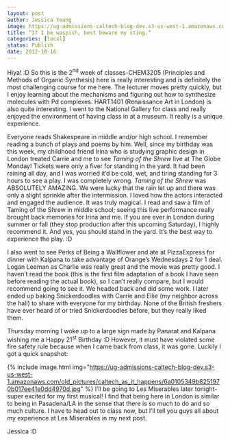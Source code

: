 ```yaml
---
layout: post
author: Jessica Yeung
image: https://ug-admissions-caltech-blog-dev.s3-us-west-1.amazonaws.com/old_pictures/caltech_as_it_happens/6a0105349b8251970b017c327a421d970b.jpg
title: “If I be waspish, best beware my sting.”
categories: [local]
status: Publish
date: 2012-10-16
---
```


Hiya! :D
So this is the 2<sup>nd</sup> week of classes-CHEM3205
(Principles and Methods of Organic Synthesis) here is really interesting and is
definitely the most challenging course for me here. The lecturer moves pretty
quickly, but I enjoy learning about the mechanisms and figuring out how to
synthesize molecules with Pd complexes. HART1401 (Renaissance Art in London) is
also quite interesting. I went to the National Gallery for class and really
enjoyed the environment of having class in at a museum. It really is a unique
experience.

Everyone reads Shakespeare in middle and/or high school. I
remember reading a bunch of plays and poems by him. Well, since my birthday was
this week, my childhood friend Irina who is studying graphic design in London
treated Carrie and me to see *Taming of
the Shrew* live at The Globe Monday! Tickets were only a fiver for standing
in the yard. It had been raining all day, and I was worried it’d be cold, wet,
and tiring standing for 3 hours to see a play. I was completely wrong. *Taming of the Shrew* was ABSOLUTELY
AMAZING. We were lucky that the rain let up and there was only a slight
sprinkle after the intermission. I loved how the actors interacted and engaged
the audience. It was truly magical. I read and saw a film of Taming of the
Shrew in middle school; seeing this live performance really brought back
memories for Irina and me. If you are ever in London during summer or fall
(they stop production after this upcoming Saturday), I highly recommend it. And
yes, you should stand in the yard. It’s the best way to experience the play. :D

I also went to see Perks of Being a Wallflower and ate at
PizzaExpress for dinner with Kalpana to take advantage of Orange’s Wednesdays 2
for 1 deal. Logan Leeman as Charlie was really great and the movie was pretty
good. I haven’t read the book (this is the first film adaptation of a book I
have seen before reading the actual book), so I can’t really compare, but I
would recommend going to see it. We headed back and did some work. I later ended
up baking Snickerdoodles with Carrie and Ellie (my neighbor across the hall) to
share with everyone for my birthday. None of the British freshers have ever
heard of or tried Snickerdoodles before, but they really liked them. 

Thursday morning I woke up to a large sign made by Panarat
and Kalpana wishing me a Happy 21<sup>st</sup> Birthday :D However, it must
have violated some fire safety rule because when I came back from class, it was
gone. Luckily I got a quick snapshot:


{% include image.html img="https://ug-admissions-caltech-blog-dev.s3-us-west-1.amazonaws.com/old_pictures/caltech_as_it_happens/6a0105349b8251970b017ee41e0dd4970d.jpg" %}
I’ll be going to Les Miserables later tonight-super excited
for my first musical! I find that being here in London is similar to being in
Pasadena/LA in the sense that there is so much to do and so much culture. I
have to head out to class now, but I’ll tell you guys all about my experience
at Les Miserables in my next post.

Jessica :D
